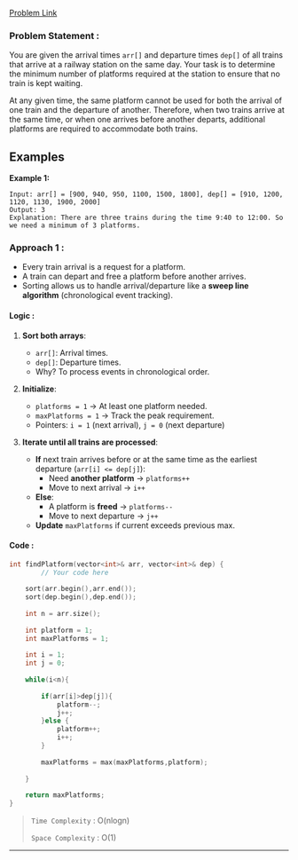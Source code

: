 [Problem Link](https://www.geeksforgeeks.org/problems/minimum-platforms-1587115620/1)
### Problem Statement : 

You are given the arrival times `arr[]` and departure times `dep[]` of all trains that arrive at a railway station on the same day. Your task is to determine the minimum number of platforms required at the station to ensure that no train is kept waiting.

At any given time, the same platform cannot be used for both the arrival of one train and the departure of another. Therefore, when two trains arrive at the same time, or when one arrives before another departs, additional platforms are required to accommodate both trains.

## Examples

**Example 1:**

```
Input: arr[] = [900, 940, 950, 1100, 1500, 1800], dep[] = [910, 1200, 1120, 1130, 1900, 2000]
Output: 3
Explanation: There are three trains during the time 9:40 to 12:00. So we need a minimum of 3 platforms.
```

### Approach 1 :

- Every train arrival is a request for a platform.
- A train can depart and free a platform before another arrives.
- Sorting allows us to handle arrival/departure like a **sweep line algorithm** (chronological event tracking).


#### Logic : 
1. **Sort both arrays**:
    - `arr[]`: Arrival times.
    - `dep[]`: Departure times.
    - Why? To process events in chronological order.
        
2. **Initialize**:
    - `platforms = 1` → At least one platform needed.
    - `maxPlatforms = 1` → Track the peak requirement.
    - Pointers: `i = 1` (next arrival), `j = 0` (next departure)
        
3. **Iterate until all trains are processed**:
    - **If** next train arrives before or at the same time as the earliest departure (`arr[i] <= dep[j]`):
        - Need **another platform** → `platforms++`
        - Move to next arrival → `i++`
    - **Else**:
        - A platform is **freed** → `platforms--`
        - Move to next departure → `j++`
    - **Update** `maxPlatforms` if current exceeds previous max.


#### Code :

``` cpp
int findPlatform(vector<int>& arr, vector<int>& dep) {
        // Your code here
        
	sort(arr.begin(),arr.end());
	sort(dep.begin(),dep.end());
	
	int n = arr.size();
	
	int platform = 1;
	int maxPlatforms = 1;
	
	int i = 1;
	int j = 0;
	
	while(i<n){
		
		if(arr[i]>dep[j]){
			platform--;
			j++;
		}else {
			platform++;
			i++;
		}
		
		maxPlatforms = max(maxPlatforms,platform);
		
	}
	
	return maxPlatforms;
}

```


> `Time Complexity` : O(nlogn)
> 
> `Space Complexity` : O(1)


---


